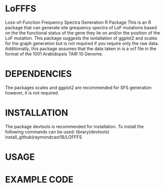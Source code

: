 # LoFFFS
Loss-of-Function Frequency Spectra Generation R Package
This is an R package that can generate site grequency spectra of LoF mutations based on the the functional status of the gene they lie on
and/or the position of the LoF mutation. This package suggests the isntallation of ggplot2 and scales for the graph generation but is not required
if you require only the raw data. Additionally, this package assumes that the data taken in is a vcf file in the format of the 1001 Arabidopsis 
TAIR 10 Genome.

# DEPENDENCIES
The packages scales and ggplot2 are recommended for SFS generation however, it is not required.

# INSTALLATION
The package devtools is recommended for installation.
To install the following commands can be used:
library(devtools)
install_github(raymondcast18/LOFFFS
  
# USAGE
<PUT USAGE INFORMATION HERE>

# EXAMPLE CODE
<PUT EXAMPLE CODE HERE>
